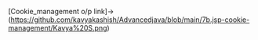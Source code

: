 [Cookie_management o/p link]->(https://github.com/kavyakashish/Advancedjava/blob/main/7b.jsp-cookie-management/Kavya%20S.png)
